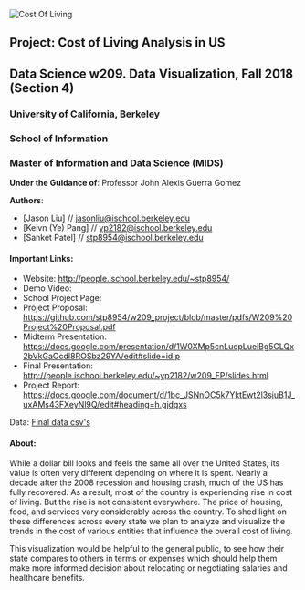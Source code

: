 ![Cost Of Living](gifs/final_project.gif "Cost Of Living")

## Project: Cost of Living Analysis in US
## Data Science w209. Data Visualization, Fall 2018 (Section 4)

### University of California, Berkeley
### School of Information
### Master of Information and Data Science (MIDS)

**Under the Guidance of**: Professor John Alexis Guerra Gomez

**Authors**:
* [Jason Liu] // jasonliu@ischool.berkeley.edu
* [Keivn (Ye) Pang] // yp2182@ischool.berkeley.edu
* [Sanket Patel] // stp8954@ischool.berkeley.edu



#### Important Links:
* Website: http://people.ischool.berkeley.edu/~stp8954/
* Demo Video: 
* School Project Page:
* Project Proposal: https://github.com/stp8954/w209_project/blob/master/pdfs/W209%20Project%20Proposal.pdf
* Midterm Presentation: https://docs.google.com/presentation/d/1W0XMp5cnLuepLueiBg5CLQx2bVkGaOcdl8ROSbz29YA/edit#slide=id.p
* Final Presentation: http://people.ischool.berkeley.edu/~yp2182/w209_FP/slides.html 
* Project Report: https://docs.google.com/document/d/1bc_JSNnOC5k7YktEwt2l3sjuB1J_uxAMs43FXeyNl9Q/edit#heading=h.gjdgxs

Data: <a href="https://github.com/stp8954/w209_project/tree/master/data" target="_blank">Final data csv's</a>


#### About:
While a dollar bill looks and feels the same all over the United States, its value is often very different depending on where it is spent. Nearly a decade after the 2008 recession and housing crash, much of the US has fully recovered. As a result, most of the country is experiencing rise in cost of living. But the rise is not consistent everywhere. The price of housing, food, and services vary considerably across the country. To shed light on these differences across every state we plan to analyze and visualize the trends in the cost of various entities that influence the overall cost of living.          

This visualization would be helpful to the general public, to see how their state compares to others in terms or expenses which should help them make more informed decision about relocating or negotiating salaries and healthcare benefits. 